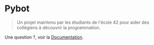 # Pybot

> Un projet maintenu par les étudiants de l'école 42 pour aider des collégiens à découvrir la programmation.

Une question ?, voir la [Documentation](https://42angouleme.github.io/).